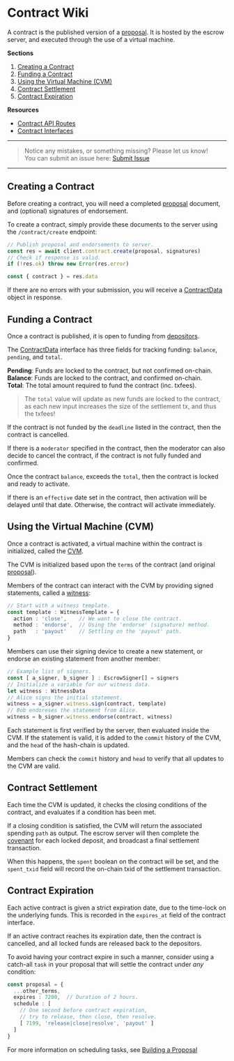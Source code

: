 # Contract Wiki

A contract is the published version of a [proposal](./draft.md). It is hosted by the escrow server, and executed through the use of a virtual machine.

**Sections**

1. [Creating a Contract](#creating-a-contract)
2. [Funding a Contract](#funding-a-contract)
3. [Using the Virtual Machine (CVM)](#using-the-virtual-machine-cvm)
4. [Contract Settlement](#contract-settlement)
5. [Contract Expiration](#contract-expiration)

**Resources**

- [Contract API Routes](../api/contract.md)
- [Contract Interfaces](../data/contract.md)

---
> Notice any mistakes, or something missing? Please let us know!  
> You can submit an issue here: [Submit Issue](https://github.com/BitEscrow/escrow-core/issues/new/choose)

---

## Creating a Contract

Before creating a contract, you will need a completed [proposal](./draft.md#building-a-proposal) document, and (optional) signatures of endorsement.

To create a contract, simply provide these documents to the server using the `/contract/create` endpoint:

```ts
// Publish proposal and endorsements to server.
const res = await client.contract.create(proposal, signatures)
// Check if response is valid.
if (!res.ok) throw new Error(res.error)

const { contract } = res.data
```

If there are no errors with your submission, you will receive a [ContractData](../data/contract.md#contract-data) object in response.

## Funding a Contract

Once a contract is published, it is open to funding from [depositors](deposit.md#depositing-funds).

The [ContractData](../data/contract.md#contract-data) interface has three fields for tracking funding: `balance`, `pending`, and `total`.

**Pending**: Funds are locked to the contract, but not confirmed on-chain.  
**Balance**: Funds are locked to the contract, and confirmed on-chain.  
**Total**: The total amount required to fund the contract (inc. txfees).

> The `total` value will update as new funds are locked to the contract, as each new input increases the size of the settlement tx, and thus the txfees!

If the contract is not funded by the `deadline` listed in the contract, then the contract is cancelled.

If there is a `moderator` specified in the contract, then the moderator can also decide to cancel the contract, if the contract is not fully funded and confirmed.

Once the contract `balance`, exceeds the `total`, then the contract is locked and ready to activate.

If there is an `effective` date set in the contract, then activation will be delayed until that date. Otherwise, the contract will activate immediately.

## Using the Virtual Machine (CVM)

Once a contract is activated, a virtual machine within the contract is initialized, called the [CVM](../data/contract.md#statedata).

The CVM is initialized based upon the `terms` of the contract (and original [proposal](../data/draft.md#proposaldata)).

Members of the contract can interact with the CVM by providing signed statements, called a [witness](../data/witness.md):

```ts
// Start with a witness template.
const template : WitnessTemplate = {
  action : 'close',    // We want to close the contract.
  method : 'endorse',  // Using the 'endorse' (signature) method.
  path   : 'payout'    // Settling on the 'payout' path.
}
```

Members can use their signing device to create a new statement, or endorse an existing statement from another member:

```ts
// Example list of signers.
const [ a_signer, b_signer ] : EscrowSigner[] = signers
// Initialize a variable for our witness data.
let witness : WitnessData
// Alice signs the initial statement.
witness = a_signer.witness.sign(contract, template)
// Bob endoreses the statement from Alice.
witness = b_signer.witness.endorse(contract, witness)
```

Each statement is first verified by the server, then evaluated inside the CVM. If the statement is valid, it is added to the `commit` history of the CVM, and the `head` of the hash-chain is updated.

Members can check the `commit` history and `head` to verify that all updates to the CVM are valid.

## Contract Settlement

Each time the CVM is updated, it checks the closing conditions of the contract, and evaluates if a condition has been met.

If a closing condition is satisfied, the CVM will return the associated spending `path` as output. The escrow server will then complete the [covenant](../data/deposit.md#covenantdata) for each locked deposit, and broadcast a final settlement transaction.

When this happens, the `spent` boolean on the contract will be set, and the `spent_txid` field will record the on-chain txid of the settlement transaction.

## Contract Expiration

Each active contract is given a strict expiration date, due to the time-lock on the underlying funds. This is recorded in the `expires_at` field of the contract interface.

If an active contract reaches its expiration date, then the contract is cancelled, and all locked funds are released back to the depositors.

To avoid having your contract expire in such a manner, consider using a catch-all `task` in your proposal that will settle the contract under _any_ condition:

```ts
const proposal = {
  ...other_terms,
  expires : 7200,  // Duration of 2 hours.
  schedule : [
    // One second before contract expiration, 
    // try to release, then close, then resolve.
    [ 7199, 'release|close|resolve', 'payout' ]
  ]
}
```

For more information on scheduling tasks, see [Building a Proposal](./draft.md#building-a-proposal)
